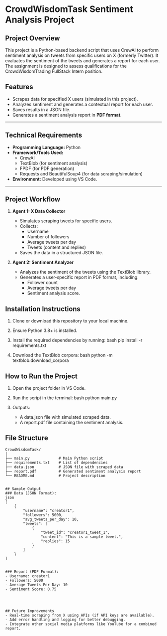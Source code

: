 
# CrowdWisdomTask Sentiment Analysis Project

## Project Overview
This project is a Python-based backend script that uses CrewAI to perform sentiment analysis on tweets from specific users on X (formerly Twitter). It evaluates the sentiment of the tweets and generates a report for each user. The assignment is designed to assess qualifications for the CrowdWisdomTrading FullStack Intern position.


## Features
- Scrapes data for specified X users (simulated in this project).
- Analyzes sentiment and generates a contextual report for each user.
- Saves results in a JSON file.
- Generates a sentiment analysis report in **PDF format**.

---

## Technical Requirements
- **Programming Language:** Python  
- **Framework/Tools Used:**
  - CrewAI
  - TextBlob (for sentiment analysis)
  - FPDF (for PDF generation)
  - Requests and BeautifulSoup4 (for data scraping/simulation)
- **Environment:** Developed using VS Code.

---

## Project Workflow
1. **Agent 1: X Data Collector**
   - Simulates scraping tweets for specific users.
   - Collects:
     - Username
     - Number of followers
     - Average tweets per day
     - Tweets (content and replies)
   - Saves the data in a structured JSON file.

2. **Agent 2: Sentiment Analyzer**
   - Analyzes the sentiment of the tweets using the TextBlob library.
   - Generates a user-specific report in PDF format, including:
     - Follower count
     - Average tweets per day
     - Sentiment analysis score.


## **Installation Instructions**
1. Clone or download this repository to your local machine.
2. Ensure Python 3.8+ is installed.  
3. Install the required dependencies by running:
   bash
   pip install -r requirements.txt
   
4. Download the TextBlob corpora:
   bash
   python -m textblob.download_corpora
   


## How to Run the Project
1. Open the project folder in VS Code.
2. Run the script in the terminal:
   bash
   python main.py
   
3. Outputs:
   - A data.json file with simulated scraped data.
   - A report.pdf file containing the sentiment analysis.


## **File Structure**
```
CrowdWisdomTask/
│
├── main.py             # Main Python script
├── requirements.txt    # List of dependencies
├── data.json           # JSON file with scraped data
├── report.pdf          # Generated sentiment analysis report
└── README.md           # Project description


## Sample Output
### Data (JSON Format):
json
[
    {
        "username": "creator1",
        "followers": 5000,
        "avg_tweets_per_day": 10,
        "tweets": [
            {
                "tweet_id": "creator1_tweet_1",
                "content": "This is a sample tweet.",
                "replies": 15
            }
        ]
    }
]


### Report (PDF Format):
- Username: creator1  
- Followers: 5000  
- Average Tweets Per Day: 10  
- Sentiment Score: 0.75  




## Future Improvements
- Real-time scraping from X using APIs (if API keys are available).
- Add error handling and logging for better debugging.
- Integrate other social media platforms like YouTube for a combined report.

